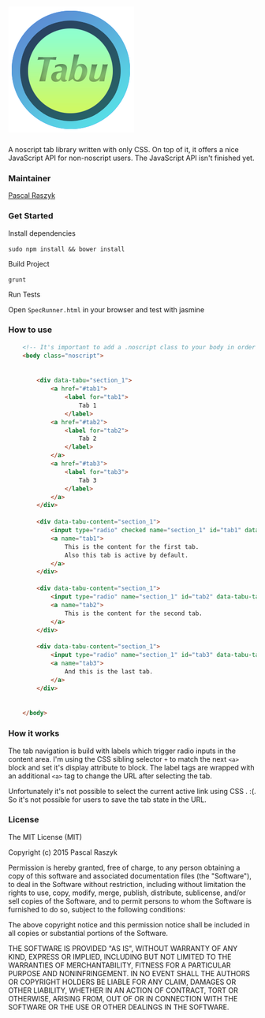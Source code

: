 ![tabu](http://github.com/posixpascal/tabu/blob/master/p.png)
===

A noscript tab library written with only CSS.
On top of it, it offers a nice JavaScript API for non-noscript users.
The JavaScript API isn't finished yet.

### Maintainer

[Pascal Raszyk](https://github.com/posixpascal)

### Get Started

Install dependencies

`sudo npm install && bower install`

Build Project

`grunt`

Run Tests

Open `SpecRunner.html` in your browser and test with jasmine

### How to use


```html
	<!-- It's important to add a .noscript class to your body in order to use this script -->
	<body class="noscript">
	

		<div data-tabu="section_1">
			<a href="#tab1">
				<label for="tab1">
					Tab 1
				</label>
			<a href="#tab2">
				<label for="tab2">
					Tab 2
				</label>
			</a>
			<a href="#tab3">
				<label for="tab3">
					Tab 3
				</label>
			</a>
		</div>

		<div data-tabu-content="section_1">
			<input type="radio" checked name="section_1" id="tab1" data-tabu-tab="tab1">
			<a name="tab1">
				This is the content for the first tab.
				Also this tab is active by default.
			</a>
		</div>

		<div data-tabu-content="section_1">
			<input type="radio" name="section_1" id="tab2" data-tabu-tab="tab2">
			<a name="tab2">
				This is the content for the second tab.
			</a>
		</div>

		<div data-tabu-content="section_1">
			<input type="radio" name="section_1" id="tab3" data-tabu-tab="tab3">
			<a name="tab3">
				And this is the last tab.
			</a>
		</div>


	</body>
```

### How it works

The tab navigation is build with labels which trigger radio inputs in the content area.
I'm using the CSS sibling selector `+` to match the next `<a>` block and set it's display attribute to block.
The label tags are wrapped with an additional `<a>` tag to change the URL after selecting the tab.

Unfortunately it's not possible to select the current active link using CSS . :(. So it's not possible for users to save the tab state in the URL.

### License

The MIT License (MIT)

Copyright (c) 2015 Pascal Raszyk

Permission is hereby granted, free of charge, to any person obtaining a copy of
this software and associated documentation files (the "Software"), to deal in
the Software without restriction, including without limitation the rights to
use, copy, modify, merge, publish, distribute, sublicense, and/or sell copies of
the Software, and to permit persons to whom the Software is furnished to do so,
subject to the following conditions:

The above copyright notice and this permission notice shall be included in all
copies or substantial portions of the Software.

THE SOFTWARE IS PROVIDED "AS IS", WITHOUT WARRANTY OF ANY KIND, EXPRESS OR
IMPLIED, INCLUDING BUT NOT LIMITED TO THE WARRANTIES OF MERCHANTABILITY, FITNESS
FOR A PARTICULAR PURPOSE AND NONINFRINGEMENT. IN NO EVENT SHALL THE AUTHORS OR
COPYRIGHT HOLDERS BE LIABLE FOR ANY CLAIM, DAMAGES OR OTHER LIABILITY, WHETHER
IN AN ACTION OF CONTRACT, TORT OR OTHERWISE, ARISING FROM, OUT OF OR IN
CONNECTION WITH THE SOFTWARE OR THE USE OR OTHER DEALINGS IN THE SOFTWARE.
